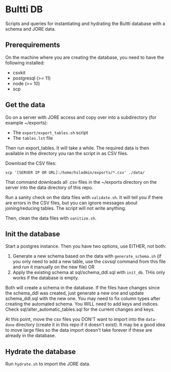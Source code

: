 # Bultti DB

Scripts and queries for instantiating and hydrating the Bultti database with a schema and JORE data.

## Prerequirements

On the machine where you are creating the database, you need to have the following installed:

- csvkit
- postgresql (>= 11)
- node (>= 10)
- scp

## Get the data

Go on a server with JORE access and copy over into a subdirectory (for example ~/exports):

- The `export/export_tables.sh` script
- The `tables.lst` file

Then run export_tables. It will take a while. The required data is then available in the directory you ran the script in as CSV files.

Download the CSV files:

```shell script
scp '[SERVER IP OR URL]:/home/hsladmin/exports/*.csv' ./data/
```

That command downloads all .csv files in the ~/exports directory on the server into the data directory of this repo.

Run a sanity check on the data files with `validate.sh`. It will tell you if there are errors in the CSV files, but you can ignore messages about joining/reducing tables. The script will not write anything.

Then, clean the data files with `sanitize.sh`.

## Init the database

Start a postgres instance. Then you have two options, use EITHER, not both:

1. Generate a new schema based on the data with `generate_schema.sh` (if you only need to add a new table, use the csvsql command from this file and run it manually on the new file) OR
2. Apply the existing schema at sql/schema_ddl.sql with `init_db`. THis only works if the database is empty.

Both will create a schema in the database. If the files have changes since the schema_ddl was created, just generate a new one and update schema_ddl.sql with the new one. You may need to fix column types after creating the automated schema. You WILL need to add keys and indices. Check sql/alter_automatic_tables.sql for the current changes and keys.

At this point, move the csv files you DON'T want to import into the `data-done` directory (create it in this repo if it doesn't exist). It may be a good idea to move large files so the data import doesn't take forever if these are already in the database.

## Hydrate the database

Run `hydrate.sh` to import the JORE data.
